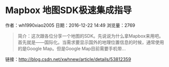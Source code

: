 # Mapbox 地图SDK极速集成指导
作者：wh1990xiao2005
日期：2016-12-22 14:49
浏览量：2769
> 简介：这次跟各位分享一个地图的SDK。先说说为什么拿Mapbox来用吧。 
首先就是——国际化。当需求要显示国外的地理位置信息的时候，通常使用的是Google Map。但是Google Map目前需要手机带...

 链接：http://blog.csdn.net/xwhnew/article/details/53812359
